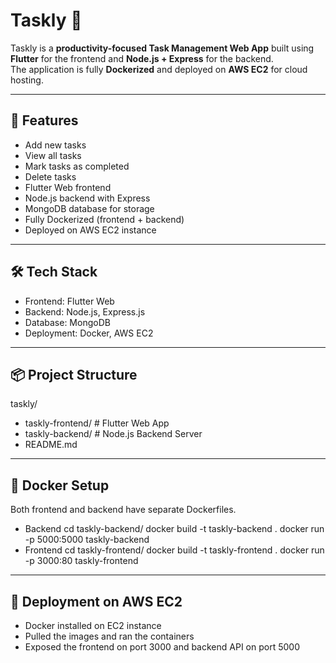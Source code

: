 # Taskly 📝

Taskly is a **productivity-focused Task Management Web App** built using **Flutter** for the frontend and **Node.js + Express** for the backend.  
The application is fully **Dockerized** and deployed on **AWS EC2** for cloud hosting.

---

## 🚀 Features

- Add new tasks
- View all tasks
- Mark tasks as completed
- Delete tasks
- Flutter Web frontend
- Node.js backend with Express
- MongoDB database for storage
- Fully Dockerized (frontend + backend)
- Deployed on AWS EC2 instance

---

## 🛠️ Tech Stack

- Frontend: Flutter Web
- Backend: Node.js, Express.js
- Database: MongoDB
- Deployment: Docker, AWS EC2

---

## 📦 Project Structure

taskly/
 - taskly-frontend/     # Flutter Web App
 - taskly-backend/      # Node.js Backend Server
 - README.md

 ---
 ## 🐳 Docker Setup
 Both frontend and backend have separate Dockerfiles.
 - Backend
   cd taskly-backend/
   docker build -t taskly-backend .
   docker run -p 5000:5000 taskly-backend
 - Frontend
   cd taskly-frontend/
   docker build -t taskly-frontend .
   docker run -p 3000:80 taskly-frontend

---
## 🚀 Deployment on AWS EC2
- Docker installed on EC2 instance
- Pulled the images and ran the containers
- Exposed the frontend on port 3000 and backend API on port 5000
